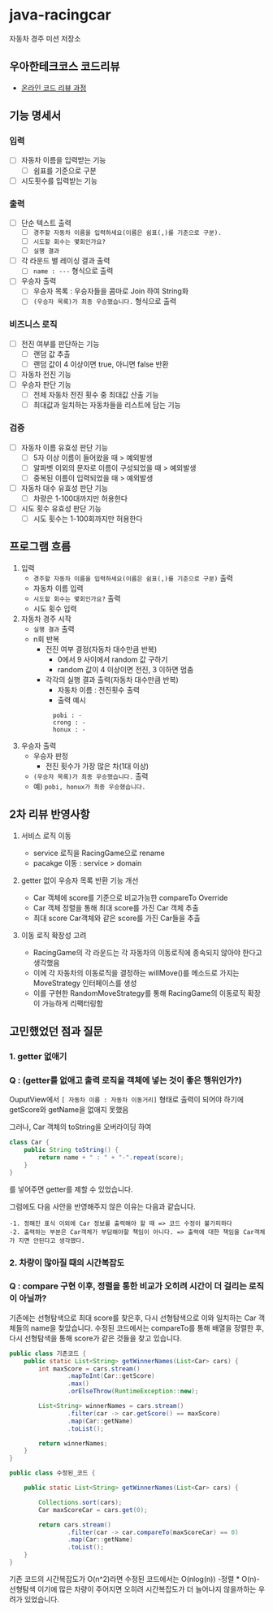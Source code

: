 # java-racingcar
자동차 경주 미션 저장소
## 우아한테크코스 코드리뷰
- [온라인 코드 리뷰 과정](https://github.com/woowacourse/woowacourse-docs/blob/master/maincourse/README.md)
## 기능 명세서
### 입력
- [ ] 자동차 이름을 입력받는 기능
  - [ ] 쉼표를 기준으로 구분
- [ ] 시도횟수를 입력받는 기능
### 출력
- [ ] 단순 텍스트 출력
  - [ ] `경주할 자동차 이름을 입력하세요(이름은 쉼표(,)를 기준으로 구분).`
  - [ ] `시도할 회수는 몇회인가요?`
  - [ ] `실행 결과`
- [ ] 각 라운드 별 레이싱 결과 출력
  - [ ] `name : ---` 형식으로 출력
- [ ] 우승자 출력
  - [ ] 우승자 목록 : 우승자들을 콤마로 Join 하여 String화
  - [ ] `(우승자 목록)가 최종 우승했습니다.` 형식으로 출력
### 비즈니스 로직
- [ ] 전진 여부를 판단하는 기능
  - [ ] 랜덤 값 추출
  - [ ] 랜덤 값이 4 이상이면 true, 아니면 false 반환
- [ ] 자동차 전진 기능
- [ ] 우승자 판단 기능
  - [ ] 전체 자동차 전진 횟수 중 최대값 산출 기능
  - [ ] 최대값과 일치하는 자동차들을 리스트에 담는 기능
### 검증
- [ ] 자동차 이름 유효성 판단 기능
  - [ ] 5자 이상 이름이 들어왔을 때 > 예외발생
  - [ ] 알파벳 이외의 문자로 이름이 구성되었을 때 > 예외발생
  - [ ] 중복된 이름이 입력되었을 때 > 예외발생
- [ ] 자동차 대수 유효성 판단 기능
  - [ ] 차량은 1-100대까지만 허용한다
- [ ] 시도 횟수 유효성 판단 기능
  - [ ] 시도 횟수는 1-100회까지만 허용한다
## 프로그램 흐름
1. 입력
    - `경주할 자동차 이름을 입력하세요(이름은 쉼표(,)를 기준으로 구분)` 출력
    - 자동차 이름 입력
    - `시도할 회수는 몇회인가요?` 출력
    - 시도 횟수 입력
2. 자동차 경주 시작
    - `실행 결과` 출력
    - n회 반복
        - 전진 여부 결정(자동차 대수만큼 반복)
            - 0에서 9 사이에서 random 값 구하기
            - random 값이 4 이상이면 전진, 3 이하면 멈춤
        - 각각의 실행 결과 출력(자동차 대수만큼 반복)
            - 자동차 이름 : 전진횟수 출력
            - 출력 예시
          ```
            pobi : -
            crong : -
            honux : -
            ```
3. 우승자 출력
    - 우승자 판정
        - 전진 횟수가 가장 많은 차(1대 이상)
    - `(우승자 목록)가 최종 우승했습니다.` 출력
    - 예) `pobi, honux가 최종 우승했습니다.`

## 2차 리뷰 반영사항
1. 서비스 로직 이동
    - service 로직을 RacingGame으로 rename
    - pacakge 이동 : service > domain
  
   
2. getter 없이 우승자 목록 반환 기능 개선
   - Car 객체에 score를 기준으로 비교가능한 compareTo Override
   - Car 객체 정렬을 통해 최대 score를 가진 Car 객체 추출
   - 최대 score Car객체와 같은 score를 가진 Car들을 추출
  

3. 이동 로직 확장성 고려
   - RacingGame의 각 라운드는 각 자동차의 이동로직에 종속되지 않아야 한다고 생각했음
   - 이에 각 자동차의 이동로직을 결정하는 willMove()를 메소드로 가지는 MoveStrategy 인터페이스를 생성
   - 이를 구현한 RandomMoveStrategy를 통해 RacingGame의 이동로직 확장이 가능하게 리팩터링함
   
## 고민했었던 점과 질문

### 1. getter 없애기 
### Q : (getter를 없애고 출력 로직을 객체에 넣는 것이 좋은 행위인가?)  
OuputView에서 `[ 자동차 이름 : 자동차 이동거리]` 형태로 출력이 되어야 하기에 getScore와 getName을 없애지 못했음 

그러나, Car 객체의 toString을 오버라이딩 하여
```java
class Car {
    public String toString() {
        return name + " : " + "-".repeat(score);
    }
}
```
를 넣어주면 getter를 제할 수 있었습니다.

그럼에도 다음 사안을 반영해주지 않은 이유는 다음과 같습니다.  

    -1. 정해진 표식 이외에 Car 정보를 출력해야 할 때 => 코드 수정이 불가피하다
    -2. 출력하는 부분은 Car객체가 부담해야할 책임이 아니다. => 출력에 대한 책임을 Car객체가 지면 안된다고 생각했다.

  


### 2. 차량이 많아질 때의 시간복잡도
### Q : compare 구현 이후, 정렬을 통한 비교가 오히려 시간이 더 걸리는 로직이 아닐까?
기존에는 선형탐색으로 최대 score를 찾은후, 다시 선형탐색으로 이와 일치하는 Car 객체들의 name을 찾았습니다.
수정된 코드에서는 compareTo를 통해 배열을 정렬한 후, 다시 선형탐색을 통해 score가 같은 것들을 찾고 있습니다.
```java
public class 기존코드 {
    public static List<String> getWinnerNames(List<Car> cars) {
        int maxScore = cars.stream()
                .mapToInt(Car::getScore)
                .max()
                .orElseThrow(RuntimeException::new);

        List<String> winnerNames = cars.stream()
                .filter(car -> car.getScore() == maxScore)
                .map(Car::getName)
                .toList();

        return winnerNames;
    }
}
```
```java
public class 수정된_코드 {

    public static List<String> getWinnerNames(List<Car> cars) {

        Collections.sort(cars);
        Car maxScoreCar = cars.get(0);

        return cars.stream()
                .filter(car -> car.compareTo(maxScoreCar) == 0)
                .map(Car::getName)
                .toList();
    }
}

```
기존 코드의 시간복잡도가 O(n^2)라면 수정된 코드에서는 O(nlog(n)) -정렬 * O(n)-선형탐색 이기에
많은 차량이 주어지면 오히려 시간복잡도가 더 늘어나지 않을까하는 우려가 있었습니다.




